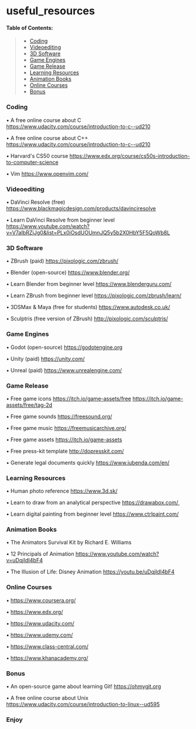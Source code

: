# useful_resources

 #### Table of Contents:

>  - [Coding](#coding)
>  - [Videoediting](#videoediting)
>  - [3D Software](#3d-software)
>  - [Game Engines](#game-engines)
>  - [Game Release](#game-release)
>  - [Learning Resources](#learning-resources)
>  - [Animation Books](#animation-books)
>  - [Online Courses](#online-courses)
>  - [Bonus](#bonus)

### Coding

• A free online course about C
  https://www.udacity.com/course/introduction-to-c--ud210

• A free online course about C++
  https://www.udacity.com/course/introduction-to-c--ud210

• Harvard's CS50 course
  https://www.edx.org/course/cs50s-introduction-to-computer-science

• Vim
  https://www.openvim.com/

### Videoediting

• DaVinci Resolve (free)
  https://www.blackmagicdesign.com/products/davinciresolve

• Learn DaVinci Resolve from beginner level
  https://www.youtube.com/watch?v=V7aIbRZjJg0&list=PLx0iOsdUOUmnJQ5y5b2X0HbY5F5QoWb8L


### 3D Software

• ZBrush (paid)
  https://pixologic.com/zbrush/

• Blender (open-source)
  https://www.blender.org/  

• Learn Blender from beginner level
  https://www.blenderguru.com/  

• Learn ZBrush from beginner level
  https://pixologic.com/zbrush/learn/

• 3DSMax & Maya (free for students)
  https://www.autodesk.co.uk/

• Sculptris (free version of ZBrush)
  http://pixologic.com/sculptris/ 

### Game Engines 

• Godot (open-source)
  https://godotengine.org

• Unity (paid)
  https://unity.com/

• Unreal (paid)
  https://www.unrealengine.com/

### Game Release

• Free game icons
  https://itch.io/game-assets/free
  https://itch.io/game-assets/free/tag-2d

• Free game sounds
  https://freesound.org/ 

• Free game music
  https://freemusicarchive.org/ 

• Free game assets
  https://itch.io/game-assets

• Free press-kit template
  http://dopresskit.com/  

• Generate legal documents quickly
  https://www.iubenda.com/en/  

### Learning Resources

• Human photo reference
  https://www.3d.sk/  

• Learn to draw from an analytical perspective 
  https://drawabox.com/ 

• Learn digital painting from beginner level
  https://www.ctrlpaint.com/ 

### Animation Books

• The Animators Survival Kit by Richard E. Williams 

• 12 Principals of Animation 
  https://www.youtube.com/watch?v=uDqjIdI4bF4

• The Illusion of Life: Disney Animation 
  https://youtu.be/uDqjIdI4bF4  

### Online Courses

• https://www.coursera.org/

• https://www.edx.org/

• https://www.udacity.com/

• https://www.udemy.com/

• https://www.class-central.com/

• https://www.khanacademy.org/

### Bonus 

• An open-source game about learning Git!
  https://ohmygit.org

• A free online course about Unix
  https://www.udacity.com/course/introduction-to-linux--ud595

### Enjoy

